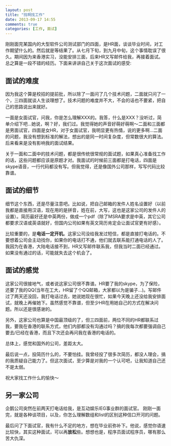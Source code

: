 ```yaml
---
layout: post
title: "找啊找工作"
date: 2013-09-17 14:55
comments: true
categories: [工作, 面试]
---
```


刚刚面完某国内的大型软件公司测试部门的四面，是HR面，谈谈毕业时间，对工作期望什么的。然后就是等结果了。从七月下旬，到九月中旬，这个事情耽误了很久。期间因为来香港实习，没能安排三面，后来HR又写邮件给我，再接着面试。总之算是一段不错的经历。下面来讲讲自己关于这次面试的感受:

<!--more-->
## 面试的难度
因为我这个算是校招的提前批，所以除了一面问了几个技术问题，二面就只问了一个，三四面就谈人生谈理想了。技术问题的难度并不大，不会的话也不要紧，把自己的思路说出来就好。

一面是女面试官，问我，你是怎么理解XXX的。我答，什么是XXX？没听过，简单介绍下吧...她说，啊？好，我们过。我觉得她的声音好萌好萌啊～二面和三面都是男面试官，四面是女HR，对于女面试官，我明显更有热情，说的更多啊...二面的问题，我没有想到标准的解法，想出的是同一时间复杂度，但常数很大的算法。后来看来是没有影响我的面试结果。

关于一面和二面中的技术问题，都是很传统很常规的面试题，如果真心准备找工作的话，这些问题都应该是原题才对。我面试的时候前三面都是打电话，四面是skype语音，一行代码都没有写。但我觉得，还是像国外公司那样，写写代码比较靠谱。

## 面试的细节
细节这个东西，还是尽量注意吧。比如说，把自己邮箱的发件人姓名设置好（以前我都是直接用汉语，现在用的是拼音，姓在前，大写，这也是这家公司的发件人的设置）。简历最好还是中英两份，做成一个pdf（除了MSRA要求是中英，其它公司都要求汉语或英语就好，但国内公司如果有英文简历肯定会让面试官更有好感）。

比较重要的，是**电话一定开机**。这家公司没给我发过短信，都是直接打电话的。不要想着公司会主动找你，如果你的电话打不通，他们就去联系能打通电话的人了。我因为在香港，大陆电话接不到，HR又写邮件联系我，但我当时二面已经通过。如果没有通过的话，可能就失去这个机会了。

## 面试的感觉
这家公司很接地气，或者说这家公司很不靠谱。HR要了我的skype，为了保险，还要了我的QQ(当年在工大，HR留了个QQ邮箱，大家都以为是骗子...)。写邮件过了两天还没回，我打电话过去，她说她现在很忙，如果今天晚上还没给我安排面试，就晚上再催她下。虽然感觉不靠谱，但至少HR在用她自己的方式在解决问题。所以还是很感谢的。

另外，这家公司也算是中国最顶级的了，但三四面前，两位不同的HR都联系过我，要我在香港的联系方式，他们内部都没有沟通过吗？搞的我每次都要强调自己要去/已经在香港，而且下次还会再问我在香港的电话的。

总体上，感觉和国外的公司，差距太大。

最后说一点，投简历什么的，不要怕挂。我曾经投了很多次简历，都没人理会，搞的我质疑自己能力了。但这次面试，至少算是对我的一个认可吧，让我知道自己还不是太弱。

祝大家找工作什么的愉快～

## 另一家公司
企鹅公司突然在前两天打电话给我，是互动娱乐IEG事业群的面试官。
刚刚一面完，就是各种谈项目，以及，你怎么理解数组和list的区别这种信口开河的问题。

最后问了下面试官，我有什么不足的地方，想在毕业前弥补下。他说，感觉你语速比较快，其实这种面试，可以再**放松**些。想想也是，程序员面试程序员，哪有那么苦大仇深。

